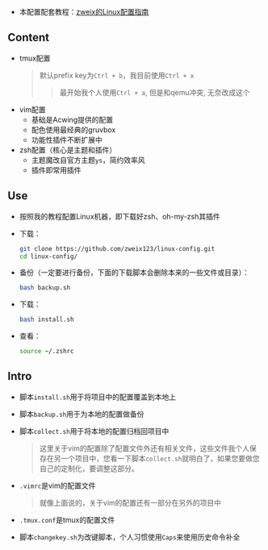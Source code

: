 + 本配置配套教程：[zweix的Linux配置指南](https://github.com/zweix123/CS-notes/blob/master/Missing-Semester/LinuxConfigGuide.md)

## Content

+ tmux配置
    >默认prefix key为`Ctrl + b`，我目前使用`Ctrl + x`
    >>最开始我个人使用`Ctrl + a`, 但是和qemu冲突, 无奈改成这个
+ vim配置
  + 基础是Acwing提供的配置
  + 配色使用最经典的gruvbox
  + 功能性插件不断扩展中
+ zsh配置（核心是主题和插件）
  + 主题魔改自官方主题`ys`，简约效率风
  + 插件即常用插件

## Use

+ 按照我的教程配置Linux机器，即下载好zsh、oh-my-zsh其插件

+ 下载：
    ```bash
    git clone https://github.com/zweix123/linux-config.git
    cd linux-config/
    ```
+ 备份（一定要进行备份，下面的下载脚本会删除本来的一些文件或目录）：
    ```bash
    bash backup.sh
    ```
+ 下载：
    ```bash
    bash install.sh
    ```
+ 查看：
    ```bash
    source ~/.zshrc
    ```

## Intro

+ 脚本`install.sh`用于将项目中的配置覆盖到本地上
+ 脚本`backup.sh`用于为本地的配置做备份
+ 脚本`collect.sh`用于将本地的配置归档回项目中
    >这里关于vim的配置除了配置文件外还有相关文件，这些文件我个人保存在另一个项目中，您看一下脚本`collect.sh`就明白了，如果您要做您自己的定制化，要调整这部分。

+ `.vimrc`是vim的配置文件
    >就像上面说的，关于vim的配置还有一部分在另外的项目中
+ `.tmux.conf`是tmux的配置文件
+ 脚本`changekey.sh`为改键脚本，个人习惯使用`Caps`来使用历史命令补全
